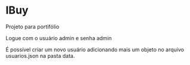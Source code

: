 # IBuy
Projeto para portifólio

Logue com o usuário admin e senha admin

É possível criar um novo usuário adicionando mais um objeto no arquivo usuarios.json na pasta data.
